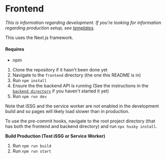 # Frontend

_This is information regarding development. If you're looking for information regarding production setup, see [templates](/templates)._

This uses the Next.js framework.

#### Requires

- npm

1. Clone the repository if it hasn't been done yet
2. Navigate to the `frontend` directory (the one this README is in)
3. Run `npm install`
4. Ensure the the backend API is running (See the instructions in the [`backend directory`](/backend) if you haven't started it yet)
5. Run `npm run dev`

Note that iSSG and the service worker are not enabled in the development build and so pages will likely load slower than in production.

To use the pre-commit hooks, navigate to the root project directory (that has both the frontend and backend directory) and run `npx husky install`.

**Build Production (Test iSSG or Service Worker)**

1. Run `npm run build`
2. Run `npm run start`
